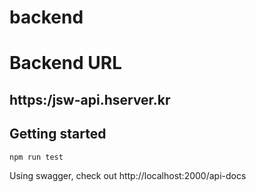 # backend

# Backend URL

## https:/jsw-api.hserver.kr

## Getting started

```bash
npm run test
```

Using swagger, check out http://localhost:2000/api-docs
